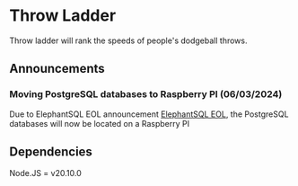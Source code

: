 # Throw Ladder
Throw ladder will rank the speeds of people's dodgeball throws.

## Announcements
### Moving PostgreSQL databases to Raspberry PI (06/03/2024) 
Due to ElephantSQL EOL announcement [ElephantSQL EOL](https://www.elephantsql.com/blog/end-of-life-announcement.html), the PostgreSQL databases will now be located on a Raspberry PI

## Dependencies
Node.JS = v20.10.0
